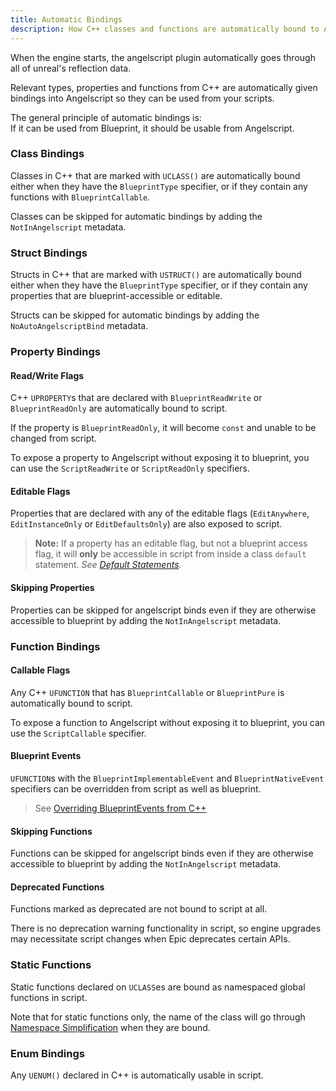 ```yaml
---
title: Automatic Bindings
description: How C++ classes and functions are automatically bound to Angelscript
---
```


When the engine starts, the angelscript plugin automatically goes through all of unreal's reflection data.

Relevant types, properties and functions from C++ are automatically given bindings into Angelscript so they can be used from your scripts.

The general principle of automatic bindings is:  
If it can be used from Blueprint, it should be usable from Angelscript.

### Class Bindings

Classes in C++ that are marked with `UCLASS()` are automatically bound either when they have the `BlueprintType` specifier, or if they contain any functions with `BlueprintCallable`.

Classes can be skipped for automatic bindings by adding the `NotInAngelscript` metadata.

### Struct Bindings

Structs in C++ that are marked with `USTRUCT()` are automatically bound either when they have the `BlueprintType` specifier, or if they contain any properties that are blueprint-accessible or editable.

Structs can be skipped for automatic bindings by adding the `NoAutoAngelscriptBind` metadata.

### Property Bindings

#### Read/Write Flags

C++ `UPROPERTY`s that are declared with `BlueprintReadWrite` or `BlueprintReadOnly` are automatically bound to script.

If the property is `BlueprintReadOnly`, it will become `const` and unable to be changed from script.

To expose a property to Angelscript without exposing it to blueprint, you can use the `ScriptReadWrite` or `ScriptReadOnly` specifiers.

#### Editable Flags

Properties that are declared with any of the editable flags (`EditAnywhere`, `EditInstanceOnly` or `EditDefaultsOnly`) are also exposed to script.

> **Note:** If a property has an editable flag, but not a blueprint access flag, it will **only** be accessible in script from inside a class `default` statement.
> _See [Default Statements](/scripting/actors-components/#default-statements)._

#### Skipping Properties

Properties can be skipped for angelscript binds even if they are otherwise accessible to blueprint by adding the `NotInAngelscript` metadata.

### Function Bindings

#### Callable Flags

Any C++ `UFUNCTION` that has `BlueprintCallable` or `BlueprintPure` is automatically bound to script.

To expose a function to Angelscript without exposing it to blueprint, you can use the `ScriptCallable` specifier.

#### Blueprint Events

`UFUNCTION`s with the `BlueprintImplementableEvent` and `BlueprintNativeEvent` specifiers can be overridden from script as well as blueprint.

> See [Overriding BlueprintEvents from C++](/scripting/functions-and-events/#overriding-blueprintevents-from-c)

#### Skipping Functions

Functions can be skipped for angelscript binds even if they are otherwise accessible to blueprint by adding the `NotInAngelscript` metadata.

#### Deprecated Functions

Functions marked as deprecated are not bound to script at all.

There is no deprecation warning functionality in script, so engine upgrades may necessitate script changes when Epic deprecates certain APIs.

### Static Functions

Static functions declared on `UCLASS`es are bound as namespaced global functions in script.

Note that for static functions only, the name of the class will go through [Namespace Simplification](/scripting/function-libraries/#namespace-simplification) when they are bound.

### Enum Bindings

Any `UENUM()` declared in C++ is automatically usable in script.
